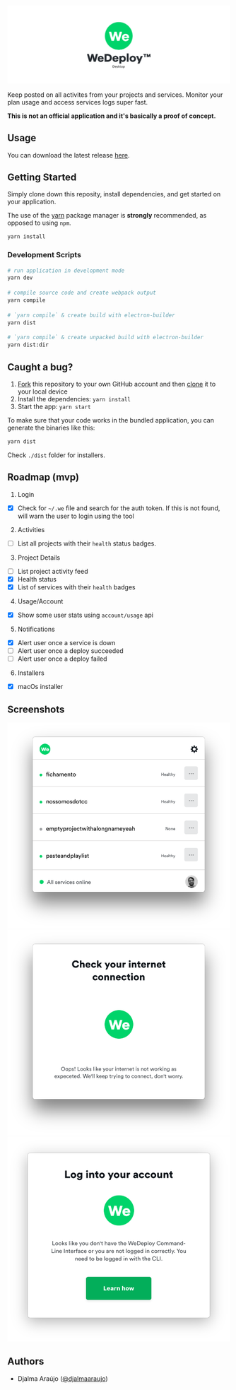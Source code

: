 ![Banner](banner.png?raw=true)

Keep posted on all activites from your projects and services. Monitor your plan usage and access services logs super fast.

**This is not an official application and it's basically a proof of concept.**

## Usage

You can download the latest release [here](https://github.com/djalmaaraujo/wedeploy-desktop/releases).


## Getting Started
Simply clone down this reposity, install dependencies, and get started on your application.

The use of the [yarn](https://yarnpkg.com/) package manager is **strongly** recommended, as opposed to using `npm`.

```bash
yarn install
```

### Development Scripts

```bash
# run application in development mode
yarn dev

# compile source code and create webpack output
yarn compile

# `yarn compile` & create build with electron-builder
yarn dist

# `yarn compile` & create unpacked build with electron-builder
yarn dist:dir
```

## Caught a bug?

1. [Fork](https://help.github.com/articles/fork-a-repo/) this repository to your own GitHub account and then [clone](https://help.github.com/articles/cloning-a-repository/) it to your local device
2. Install the dependencies: `yarn install`
3. Start the app: `yarn start`

To make sure that your code works in the bundled application, you can generate the binaries like this:

```bash
yarn dist
```

Check `./dist` folder for installers.

## Roadmap (mvp)

1. Login
- [x] Check for `~/.we` file and search for the auth token. If this is not found, will warn the user to login using the tool

2. Activities
- [ ] List all projects with their `health` status badges.

3. Project Details
- [ ] List project activity feed
- [x] Health status
- [x] List of services with their `health` badges

4. Usage/Account
- [x] Show some user stats using `account/usage` api

5. Notifications
- [x] Alert user once a service is down
- [ ] Alert user once a deploy succeeded
- [ ] Alert user once a deploy failed

6. Installers
- [x] macOs installer

## Screenshots

![Ss1](ss/1.png?raw=true)
![Ss2](ss/2.png?raw=true)
![Ss3](ss/3.png?raw=true)

## Authors

- Djalma Araújo ([@djalmaaraujo](https://twitter.com/djalmaaraujo))

